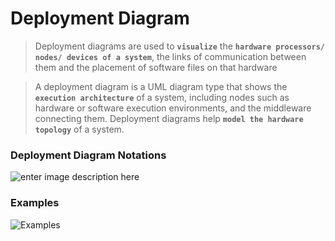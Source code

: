# Deployment Diagram
>Deployment diagrams are used to **` visualize `** the **`hardware processors/ nodes/ devices of a system`**, the links of communication between them and the placement of software files on that hardware

>A deployment diagram is a UML diagram type that shows the **`execution architecture`** of a system, including nodes such as hardware or software execution environments, and the middleware connecting them. Deployment diagrams help **`model the hardware topology`** of a system.

### Deployment Diagram Notations

![enter image description here](https://github.com/venu-shastri/ooad-uml-knowledge/blob/master/images/Deployment-Diagram-1.png)

### Examples
![Examples](https://github.com/venu-shastri/ooad-uml-knowledge/blob/master/images/Deployment-Diagram-Examples.png)
<!--stackedit_data:
eyJoaXN0b3J5IjpbLTk3NzU4NzUxOCwyNjk4ODY1NzUsMTAzMD
g1MjU5MiwtMTEzNDA2NDkzMF19
-->